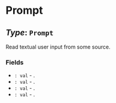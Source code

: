# Prompt

## *Type*: `Prompt`

Read textual user input from some source.

### Fields

 - `: val` - .
 - `: val` - .
 - `: val` - .
 - `: val` - .
